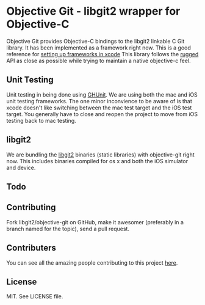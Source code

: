 # Objective Git - libgit2 wrapper for Objective-C
Objective Git provides Objective-C bindings to the libgit2 linkable C Git library.
It has been implemented as a framework right now. This is a good reference for
[setting up frameworks in xcode][setup]
This library follows the [rugged] API as close
as possible while trying to maintain a native objective-c feel.

[setup]: http://atastypixel.com/blog/creating-applications-in-xcode-using-frameworks
[rugged]: https://github.com/libgit2/rugged

## Unit Testing
Unit testing in being done using [GHUnit][ghunit].
We are using both the mac and iOS unit testing frameworks. The one minor
inconvience to be aware of is that xcode doesn't like switching between
the mac test target and the iOS test target. You generally have to close
and reopen the project to move from iOS testing back to mac testing.

[ghunit]: https://github.com/gabriel/gh-unit

## libgit2
We are bundling the [libgit2] binaries (static libraries) with
objective-git right now. This includes binaries compiled for os x and both the
iOS simulator and device.

[libgit2]: https://github.com/libgit2/libgit2

## Todo

## Contributing
Fork libgit2/objective-git on GitHub, make it awesomer (preferably in a branch named
for the topic), send a pull request.

## Contributers
You can see all the amazing people contributing to this project
[here](https://github.com/libgit2/objective-git/contributors).

## License
MIT. See LICENSE file.

